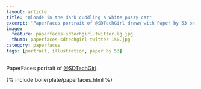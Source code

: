 ```yaml
---
layout: article
title: "Blonde in the dark cuddling a white pussy cat"
excerpt: "PaperFaces portrait of @SDTechGirl drawn with Paper by 53 on an iPad."
image: 
  feature: paperfaces-sdtechgirl-twitter-lg.jpg
  thumb: paperfaces-sdtechgirl-twitter-150.jpg
category: paperfaces
tags: [portrait, illustration, paper by 53]
---
```


PaperFaces portrait of [@SDTechGirl](http://twitter.com/SDTechGirl).

{% include boilerplate/paperfaces.html %}
